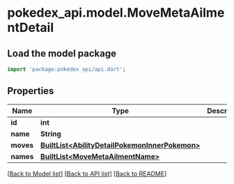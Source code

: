# pokedex_api.model.MoveMetaAilmentDetail

## Load the model package
```dart
import 'package:pokedex_api/api.dart';
```

## Properties
Name | Type | Description | Notes
------------ | ------------- | ------------- | -------------
**id** | **int** |  | 
**name** | **String** |  | 
**moves** | [**BuiltList&lt;AbilityDetailPokemonInnerPokemon&gt;**](AbilityDetailPokemonInnerPokemon.md) |  | 
**names** | [**BuiltList&lt;MoveMetaAilmentName&gt;**](MoveMetaAilmentName.md) |  | 

[[Back to Model list]](../README.md#documentation-for-models) [[Back to API list]](../README.md#documentation-for-api-endpoints) [[Back to README]](../README.md)


